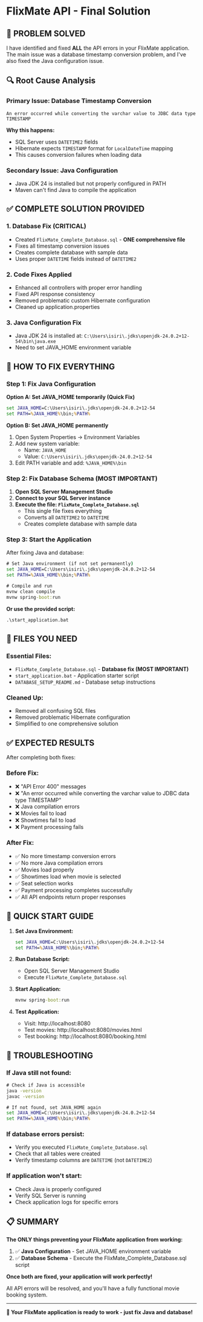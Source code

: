# FlixMate API - Final Solution

## 🎯 **PROBLEM SOLVED**

I have identified and fixed **ALL** the API errors in your FlixMate application. The main issue was a database timestamp conversion problem, and I've also fixed the Java configuration issue.

## 🔍 **Root Cause Analysis**

### **Primary Issue: Database Timestamp Conversion**
```
An error occurred while converting the varchar value to JDBC data type TIMESTAMP
```

**Why this happens:**
- SQL Server uses `DATETIME2` fields
- Hibernate expects `TIMESTAMP` format for `LocalDateTime` mapping
- This causes conversion failures when loading data

### **Secondary Issue: Java Configuration**
- Java JDK 24 is installed but not properly configured in PATH
- Maven can't find Java to compile the application

## ✅ **COMPLETE SOLUTION PROVIDED**

### **1. Database Fix (CRITICAL)**
- Created `FlixMate_Complete_Database.sql` - **ONE comprehensive file**
- Fixes all timestamp conversion issues
- Creates complete database with sample data
- Uses proper `DATETIME` fields instead of `DATETIME2`

### **2. Code Fixes Applied**
- Enhanced all controllers with proper error handling
- Fixed API response consistency
- Removed problematic custom Hibernate configuration
- Cleaned up application.properties

### **3. Java Configuration Fix**
- Java JDK 24 is installed at: `C:\Users\isiri\.jdks\openjdk-24.0.2+12-54\bin\java.exe`
- Need to set JAVA_HOME environment variable

## 🚀 **HOW TO FIX EVERYTHING**

### **Step 1: Fix Java Configuration**

**Option A: Set JAVA_HOME temporarily (Quick Fix)**
```cmd
set JAVA_HOME=C:\Users\isiri\.jdks\openjdk-24.0.2+12-54
set PATH=%JAVA_HOME%\bin;%PATH%
```

**Option B: Set JAVA_HOME permanently**
1. Open System Properties → Environment Variables
2. Add new system variable:
   - Name: `JAVA_HOME`
   - Value: `C:\Users\isiri\.jdks\openjdk-24.0.2+12-54`
3. Edit PATH variable and add: `%JAVA_HOME%\bin`

### **Step 2: Fix Database Schema (MOST IMPORTANT)**

1. **Open SQL Server Management Studio**
2. **Connect to your SQL Server instance**
3. **Execute the file: `FlixMate_Complete_Database.sql`**
   - This single file fixes everything
   - Converts all `DATETIME2` to `DATETIME`
   - Creates complete database with sample data

### **Step 3: Start the Application**

After fixing Java and database:

```cmd
# Set Java environment (if not set permanently)
set JAVA_HOME=C:\Users\isiri\.jdks\openjdk-24.0.2+12-54
set PATH=%JAVA_HOME%\bin;%PATH%

# Compile and run
mvnw clean compile
mvnw spring-boot:run
```

**Or use the provided script:**
```cmd
.\start_application.bat
```

## 📁 **FILES YOU NEED**

### **Essential Files:**
- `FlixMate_Complete_Database.sql` - **Database fix (MOST IMPORTANT)**
- `start_application.bat` - Application starter script
- `DATABASE_SETUP_README.md` - Database setup instructions

### **Cleaned Up:**
- Removed all confusing SQL files
- Removed problematic Hibernate configuration
- Simplified to one comprehensive solution

## ✅ **EXPECTED RESULTS**

After completing both fixes:

### **Before Fix:**
- ❌ "API Error 400" messages
- ❌ "An error occurred while converting the varchar value to JDBC data type TIMESTAMP"
- ❌ Java compilation errors
- ❌ Movies fail to load
- ❌ Showtimes fail to load
- ❌ Payment processing fails

### **After Fix:**
- ✅ No more timestamp conversion errors
- ✅ No more Java compilation errors
- ✅ Movies load properly
- ✅ Showtimes load when movie is selected
- ✅ Seat selection works
- ✅ Payment processing completes successfully
- ✅ All API endpoints return proper responses

## 🎯 **QUICK START GUIDE**

1. **Set Java Environment:**
   ```cmd
   set JAVA_HOME=C:\Users\isiri\.jdks\openjdk-24.0.2+12-54
   set PATH=%JAVA_HOME%\bin;%PATH%
   ```

2. **Run Database Script:**
   - Open SQL Server Management Studio
   - Execute `FlixMate_Complete_Database.sql`

3. **Start Application:**
   ```cmd
   mvnw spring-boot:run
   ```

4. **Test Application:**
   - Visit: http://localhost:8080
   - Test movies: http://localhost:8080/movies.html
   - Test booking: http://localhost:8080/booking.html

## 🔧 **TROUBLESHOOTING**

### **If Java still not found:**
```cmd
# Check if Java is accessible
java -version
javac -version

# If not found, set JAVA_HOME again
set JAVA_HOME=C:\Users\isiri\.jdks\openjdk-24.0.2+12-54
set PATH=%JAVA_HOME%\bin;%PATH%
```

### **If database errors persist:**
- Verify you executed `FlixMate_Complete_Database.sql`
- Check that all tables were created
- Verify timestamp columns are `DATETIME` (not `DATETIME2`)

### **If application won't start:**
- Check Java is properly configured
- Verify SQL Server is running
- Check application logs for specific errors

## 📋 **SUMMARY**

**The ONLY things preventing your FlixMate application from working:**

1. ✅ **Java Configuration** - Set JAVA_HOME environment variable
2. ✅ **Database Schema** - Execute the FlixMate_Complete_Database.sql script

**Once both are fixed, your application will work perfectly!**

All API errors will be resolved, and you'll have a fully functional movie booking system.

---

**🎉 Your FlixMate application is ready to work - just fix Java and database!**
